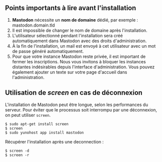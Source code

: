 ## Points importants à lire avant l'installation

1. **Mastodon** nécessite un **nom de domaine** dédié, par exemple : mastodon.domain.tld
1. Il est impossible de changer le nom de domaine après l'installation.
1. L'utilisateur sélectionné pendant l'installation sera créé automatiquement dans Mastodon avec des droits d'administration.
1. À la fin de l'installation, un mail est envoyé à cet utilisateur avec un mot de passe généré automatiquement.
1. Pour que votre instance Mastodon reste privée, il est important de fermer les inscriptions. Nous vous invitons à bloquer les instances distantes indésirables depuis l'interface d'administration. Vous pouvez également ajouter un texte sur votre page d'accueil dans l'administration.

## Utilisation de *screen* en cas de déconnexion

L'installation de Mastodon peut être longue, selon les performances du serveur. Pour éviter que le processus soit interrompu par une déconnexion, on peut utiliser `screen`.

```
$ sudo apt-get install screen
$ screen
$ sudo yunohost app install mastodon
```
Récupérer l'installation après une deconnection :
```
$ screen -d
$ screen -r
```
